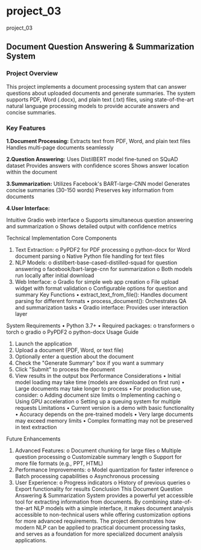 # project_03
project_03

## Document Question Answering & Summarization System

### Project Overview
This project implements a document processing system that can answer questions about uploaded documents and generate summaries. The system supports PDF, Word (.docx), and plain text (.txt) files, using state-of-the-art natural language processing models to provide accurate answers and concise summaries.

### Key Features
**1.Document Processing:**
Extracts text from PDF, Word, and plain text files
Handles multi-page documents seamlessly

**2.Question Answering:**
Uses DistilBERT model fine-tuned on SQuAD dataset
Provides answers with confidence scores
Shows answer location within the document

**3.Summarization:**
Utilizes Facebook's BART-large-CNN model
Generates concise summaries (30-150 words)
Preserves key information from documents

**4.User Interface:**

Intuitive Gradio web interface
o	Supports simultaneous question answering and summarization
o	Shows detailed output with confidence metrics

Technical Implementation
Core Components
1.	Text Extraction:
o	PyPDF2 for PDF processing
o	python-docx for Word document parsing
o	Native Python file handling for text files
2.	NLP Models:
o	distilbert-base-cased-distilled-squad for question answering
o	facebook/bart-large-cnn for summarization
o	Both models run locally after initial download
3.	Web Interface:
o	Gradio for simple web app creation
o	File upload widget with format validation
o	Configurable options for question and summary
Key Functions
•	extract_text_from_file(): Handles document parsing for different formats
•	process_document(): Orchestrates QA and summarization tasks
•	Gradio interface: Provides user interaction layer

System Requirements
•	Python 3.7+
•	Required packages:
o	transformers
o	torch
o	gradio
o	PyPDF2
o	python-docx
Usage Guide
1.	Launch the application
2.	Upload a document (PDF, Word, or text file)
3.	Optionally enter a question about the document
4.	Check the "Generate Summary" box if you want a summary
5.	Click "Submit" to process the document
6.	View results in the output box
Performance Considerations
•	Initial model loading may take time (models are downloaded on first run)
•	Large documents may take longer to process
•	For production use, consider:
o	Adding document size limits
o	Implementing caching
o	Using GPU acceleration
o	Setting up a queuing system for multiple requests
Limitations
•	Current version is a demo with basic functionality
•	Accuracy depends on the pre-trained models
•	Very large documents may exceed memory limits
•	Complex formatting may not be preserved in text extraction

Future Enhancements
1.	Advanced Features:
o	Document chunking for large files
o	Multiple question processing
o	Customizable summary length
o	Support for more file formats (e.g., PPT, HTML)
2.	Performance Improvements:
o	Model quantization for faster inference
o	Batch processing capabilities
o	Asynchronous processing
3.	User Experience:
o	Progress indicators
o	History of previous queries
o	Export functionality for results
Conclusion
This Document Question Answering & Summarization System provides a powerful yet accessible tool for extracting information from documents. By combining state-of-the-art NLP models with a simple interface, it makes document analysis accessible to non-technical users while offering customization options for more advanced requirements.
The project demonstrates how modern NLP can be applied to practical document processing tasks, and serves as a foundation for more specialized document analysis applications.
